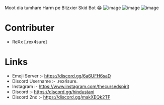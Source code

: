 Moot dia tumhare Harm pe Bitzxier Skid Bot 😂
![image](https://github.com/user-attachments/assets/82a60d61-e87e-4756-a03d-4fbf1b068c2c)
![image](https://github.com/user-attachments/assets/a0e75690-3788-4cc1-bf27-976125ab47b9)
![image](https://github.com/user-attachments/assets/a9f10623-1c3b-4054-a406-d885e8b8e922)


# Contributer 
- ReXx [.rex4sure]

  
# Links
- Emoji Server :- https://discord.gg/6a6UFH6saD
- Discord Username :- .rex4sure.
- Instagram :- https://www.instagram.com/thecursedspirit
- Discord :- https://discord.gg/hindustani
- Discord 2nd :- https://discord.gg/makXEQk2TF


